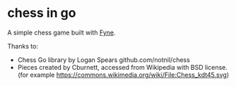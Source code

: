 # chess in go

A simple chess game built with [Fyne](https://fyne.io).

Thanks to:

* Chess Go library by Logan Spears github.com/notnil/chess
* Pieces created by Cburnett, accessed from Wikipedia with BSD license.
(for example https://commons.wikimedia.org/wiki/File:Chess_kdt45.svg)
